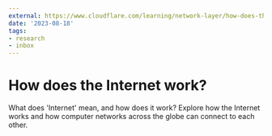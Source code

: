 ```yaml
---
external: https://www.cloudflare.com/learning/network-layer/how-does-the-internet-work/
date: '2023-08-18'
tags:
- research
- inbox
---
```


# How does the Internet work?

What does 'Internet' mean, and how does it work? Explore how the Internet works and how computer networks across the globe can connect to each other.
